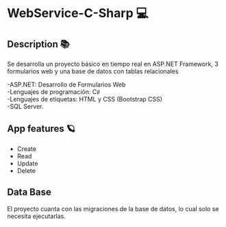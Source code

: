 # WebService-C-Sharp 💻
## Description 📚
 Se desarrolla un proyecto básico en tiempo real en ASP.NET Framework, 3 formularios web y una base de datos con tablas relacionales 

-ASP.NET: Desarrollo de Formularios Web <br/>
-Lenguajes de programación: C♯ <br/>
-Lenguajes de etiquetas: HTML y CSS (Bootstrap CSS) <br/>
-SQL Server.
 
## App features 🪐
- Create
- Read
- Update
- Delete 

## Data Base
 El proyecto cuanta con las migraciones de la base de datos, lo cual solo se necesita ejecutarlas.

